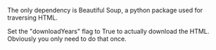 The only dependency is Beautiful Soup, a python package used for traversing HTML.

Set the "downloadYears" flag to True to actually download the HTML.  Obviously you only need to do that once.

